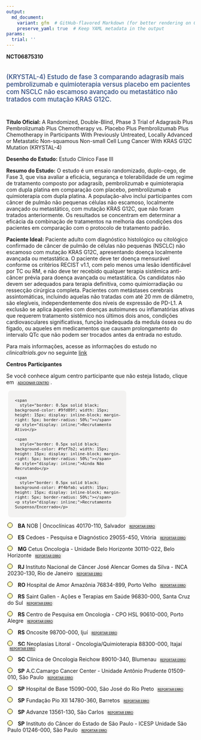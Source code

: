 ```yaml
---
output: 
  md_document:
    variant: gfm  # GitHub-flavored Markdown (for better rendering on GitHub)
    preserve_yaml: true  # Keep YAML metadata in the output
params:
  trial: ''
---
```


<script async src="https://scripts.simpleanalyticscdn.com/latest.js"></script>

**NCT06875310**

<div style="padding: 5px 5px 5px 0px; font-size: 1.20em; font-weight: 500; color: #2E4A7F; text-align: left; margin-bottom: 20px">

(KRYSTAL-4) Estudo de fase 3 comparando adagrasib mais pembrolizumab e
quimioterapia versus placebo em pacientes com NSCLC não escamoso
avançado ou metastático não tratados com mutação KRAS G12C.

</div>

**Título Oficial:** A Randomized, Double-Blind, Phase 3 Trial of
Adagrasib Plus Pembrolizumab Plus Chemotherapy vs. Placebo Plus
Pembrolizumab Plus Chemotherapy in Participants With Previously
Untreated, Locally Advanced or Metastatic Non-squamous Non-small Cell
Lung Cancer With KRAS G12C Mutation (KRYSTAL-4)

**Desenho do Estudo:** Estudo Clinico Fase III

**Resumo do Estudo:** O estudo é um ensaio randomizado, duplo-cego, de
Fase 3, que visa avaliar a eficácia, segurança e tolerabilidade de um
regime de tratamento composto por adagrasib, pembrolizumab e
quimioterapia com dupla platina em comparação com placebo, pembrolizumab
e quimioterapia com dupla platina. A população-alvo inclui participantes
com câncer de pulmão não pequenas células não escamoso, localmente
avançado ou metastático, com mutação KRAS G12C, que não foram tratados
anteriormente. Os resultados se concentram em determinar a eficácia da
combinação de tratamentos na melhoria das condições dos pacientes em
comparação com o protocolo de tratamento padrão.

**Paciente Ideal:** Paciente adulto com diagnóstico histológico ou
citológico confirmado de câncer de pulmão de células não pequenas
(NSCLC) não escamoso com mutação KRAS G12C, apresentando doença
localmente avançada ou metastática. O paciente deve ter doença
mensurável conforme os critérios RECIST v1.1, com pelo menos uma lesão
identificável por TC ou RM, e não deve ter recebido qualquer terapia
sistêmica anti-câncer prévia para doença avançada ou metastática. Os
candidatos não devem ser adequados para terapia definitiva, como
quimiorradiação ou ressecção cirúrgica completa. Pacientes com
metástases cerebrais assintomáticas, incluindo aquelas não tratadas com
até 20 mm de diâmetro, são elegíveis, independentemente dos níveis de
expressão de PD-L1. A exclusão se aplica àqueles com doenças autoimunes
ou inflamatórias ativas que requerem tratamento sistêmico nos últimos
dois anos, condições cardiovasculares significativas, função inadequada
da medula óssea ou do fígado, ou aqueles em medicamentos que causam
prolongamento do intervalo QTc que não podem ser trocados antes da
entrada no estudo.

Para mais informações, acesse as informações do estudo no
*clinicaltrials.gov* no seguinte
[link](https://clinicaltrials.gov/ct2/show/NCT06875310)

**Centros Participantes**

Se você conhece algum centro participante que não esteja listado, clique
em
<span style="color: #2E4A7F; margin-left: 2px; padding: 4px; background-color: #f3f2f1; border-radius: 8px; font-weight: 500; font-size: 0.6em"><a
href="https://cancertrialsbr.shinyapps.io/formsapp?study_nct_id=NCT06875310&amp;location_id=N%2FA&amp;location_full_name=N%2FA&amp;form_type=Adicionar%20Centro"
target="_blank">ADICIONAR CENTRO</a></span>.

<div style="margin-bottom: 8px; margin-left: 5px; padding: 8px; max-width: 300px; background-color: #f3f2f1; border-radius: 8px; font-size: 0.9em">

<div style="margin-left: 10px;">

    <span 
      style="border: 0.5px solid black; background-color: #9fd89f; width: 15px; height: 15px; display: inline-block; margin-right: 5px; border-radius: 50%;"></span>
    <p style="display: inline;">Recrutamento Ativo</p>

</div>

<div style="margin-left: 10px;">

    <span 
      style="border: 0.5px solid black; background-color: #fef7b2; width: 15px; height: 15px; display: inline-block; margin-right: 5px; border-radius: 50%;"></span>
    <p style="display: inline;">Ainda Não Recrutando</p>

</div>

<div style="margin-left: 10px;">

    <span 
      style="border: 0.5px solid black; background-color: #f4bfab; width: 15px; height: 15px; display: inline-block; margin-right: 5px; border-radius: 50%;"></span>
    <p style="display: inline;">Recrutamento Suspenso/Encerrado</p>

</div>

</div>

<div style="margin: 3px;">

<span style="border: 0.5px solid black; display: inline-block; width: 12px; height: 12px; border-radius: 50%; margin-right: 10px; padding-bottom: 0px; background-color: #fef7b2;"></span>
<b>BA</b> NOB \| Oncoclínicas 40170-110, Salvador
<span style="color: #2E4A7F; margin-left: 2px; padding: 4px; background-color: #f3f2f1; border-radius: 8px; font-weight: 500; font-size: 0.6em"><a
href="https://cancertrialsbr.shinyapps.io/formsapp?study_nct_id=NCT06875310&amp;location_id=LOCALINSTITUTION0257SALVADORBAHIA40170110BRAZIL&amp;location_full_name=NOB%20%7C%20Oncocl%C3%ADnicas%2C%2040170-110%2C%20Salvador&amp;form_type=Reportar%20Erro"
target="_blank">REPORTAR ERRO</a></span>

</div>

<div style="margin: 3px;">

<span style="border: 0.5px solid black; display: inline-block; width: 12px; height: 12px; border-radius: 50%; margin-right: 10px; padding-bottom: 0px; background-color: #fef7b2;"></span>
<b>ES</b> Cedoes - Pesquisa e Diagnóstico 29055-450, Vitória
<span style="color: #2E4A7F; margin-left: 2px; padding: 4px; background-color: #f3f2f1; border-radius: 8px; font-weight: 500; font-size: 0.6em"><a
href="https://cancertrialsbr.shinyapps.io/formsapp?study_nct_id=NCT06875310&amp;location_id=LOCALINSTITUTION0242VITORIAESPIRITOSANTO29055450BRAZIL&amp;location_full_name=Cedoes%20-%20Pesquisa%20e%20Diagn%C3%B3stico%2C%2029055-450%2C%20Vit%C3%B3ria&amp;form_type=Reportar%20Erro"
target="_blank">REPORTAR ERRO</a></span>

</div>

<div style="margin: 3px;">

<span style="border: 0.5px solid black; display: inline-block; width: 12px; height: 12px; border-radius: 50%; margin-right: 10px; padding-bottom: 0px; background-color: #fef7b2;"></span>
<b>MG</b> Cetus Oncologia - Unidade Belo Horizonte 30110-022, Belo
Horizonte
<span style="color: #2E4A7F; margin-left: 2px; padding: 4px; background-color: #f3f2f1; border-radius: 8px; font-weight: 500; font-size: 0.6em"><a
href="https://cancertrialsbr.shinyapps.io/formsapp?study_nct_id=NCT06875310&amp;location_id=LOCALINSTITUTION0244BELOHORIZONTEMINASGERAIS30110022BRAZIL&amp;location_full_name=Cetus%20Oncologia%20-%20Unidade%20Belo%20Horizonte%2C%2030110-022%2C%20Belo%20Horizonte&amp;form_type=Reportar%20Erro"
target="_blank">REPORTAR ERRO</a></span>

</div>

<div style="margin: 3px;">

<span style="border: 0.5px solid black; display: inline-block; width: 12px; height: 12px; border-radius: 50%; margin-right: 10px; padding-bottom: 0px; background-color: #fef7b2;"></span>
<b>RJ</b> Instituto Nacional de Câncer José Alencar Gomes da Silva -
INCA 20230-130, Rio de Janeiro
<span style="color: #2E4A7F; margin-left: 2px; padding: 4px; background-color: #f3f2f1; border-radius: 8px; font-weight: 500; font-size: 0.6em"><a
href="https://cancertrialsbr.shinyapps.io/formsapp?study_nct_id=NCT06875310&amp;location_id=LOCALINSTITUTION0236RIODEJANEIRO20230130BRAZIL&amp;location_full_name=Instituto%20Nacional%20de%20C%C3%A2ncer%20Jos%C3%A9%20Alencar%20Gomes%20da%20Silva%20-%20INCA%2C%2020230-130%2C%20Rio%20de%20Janeiro&amp;form_type=Reportar%20Erro"
target="_blank">REPORTAR ERRO</a></span>

</div>

<div style="margin: 3px;">

<span style="border: 0.5px solid black; display: inline-block; width: 12px; height: 12px; border-radius: 50%; margin-right: 10px; padding-bottom: 0px; background-color: #fef7b2;"></span>
<b>RO</b> Hospital de Amor Amazônia 76834-899, Porto Velho
<span style="color: #2E4A7F; margin-left: 2px; padding: 4px; background-color: #f3f2f1; border-radius: 8px; font-weight: 500; font-size: 0.6em"><a
href="https://cancertrialsbr.shinyapps.io/formsapp?study_nct_id=NCT06875310&amp;location_id=LOCALINSTITUTION0243PORTOVELHORONDONIA76834899BRAZIL&amp;location_full_name=Hospital%20de%20Amor%20Amaz%C3%B4nia%2C%2076834-899%2C%20Porto%20Velho&amp;form_type=Reportar%20Erro"
target="_blank">REPORTAR ERRO</a></span>

</div>

<div style="margin: 3px;">

<span style="border: 0.5px solid black; display: inline-block; width: 12px; height: 12px; border-radius: 50%; margin-right: 10px; padding-bottom: 0px; background-color: #fef7b2;"></span>
<b>RS</b> Saint Gallen - Ações e Terapias em Saúde 96830-000, Santa Cruz
do Sul
<span style="color: #2E4A7F; margin-left: 2px; padding: 4px; background-color: #f3f2f1; border-radius: 8px; font-weight: 500; font-size: 0.6em"><a
href="https://cancertrialsbr.shinyapps.io/formsapp?study_nct_id=NCT06875310&amp;location_id=LOCALINSTITUTION0238SANTACRUZDOSULRIOGRANDEDOSUL96830180BRAZIL&amp;location_full_name=Saint%20Gallen%20-%20A%C3%A7%C3%B5es%20e%20Terapias%20em%20Sa%C3%BAde%2C%2096830-000%2C%20Santa%20Cruz%20do%20Sul&amp;form_type=Reportar%20Erro"
target="_blank">REPORTAR ERRO</a></span>

</div>

<div style="margin: 3px;">

<span style="border: 0.5px solid black; display: inline-block; width: 12px; height: 12px; border-radius: 50%; margin-right: 10px; padding-bottom: 0px; background-color: #fef7b2;"></span>
<b>RS</b> Centro de Pesquisa em Oncologia - CPO HSL 90610-000, Porto
Alegre
<span style="color: #2E4A7F; margin-left: 2px; padding: 4px; background-color: #f3f2f1; border-radius: 8px; font-weight: 500; font-size: 0.6em"><a
href="https://cancertrialsbr.shinyapps.io/formsapp?study_nct_id=NCT06875310&amp;location_id=LOCALINSTITUTION0233PORTOALEGRERIOGRANDEDOSUL90610000BRAZIL&amp;location_full_name=Centro%20de%20Pesquisa%20em%20Oncologia%20-%20CPO%20HSL%2C%2090610-000%2C%20Porto%20Alegre&amp;form_type=Reportar%20Erro"
target="_blank">REPORTAR ERRO</a></span>

</div>

<div style="margin: 3px;">

<span style="border: 0.5px solid black; display: inline-block; width: 12px; height: 12px; border-radius: 50%; margin-right: 10px; padding-bottom: 0px; background-color: #fef7b2;"></span>
<b>RS</b> Oncosite 98700-000, Ijuí
<span style="color: #2E4A7F; margin-left: 2px; padding: 4px; background-color: #f3f2f1; border-radius: 8px; font-weight: 500; font-size: 0.6em"><a
href="https://cancertrialsbr.shinyapps.io/formsapp?study_nct_id=NCT06875310&amp;location_id=LOCALINSTITUTION0235IJUIRIOGRANDEDOSUL98700000BRAZIL&amp;location_full_name=Oncosite%2C%2098700-000%2C%20Iju%C3%AD&amp;form_type=Reportar%20Erro"
target="_blank">REPORTAR ERRO</a></span>

</div>

<div style="margin: 3px;">

<span style="border: 0.5px solid black; display: inline-block; width: 12px; height: 12px; border-radius: 50%; margin-right: 10px; padding-bottom: 0px; background-color: #fef7b2;"></span>
<b>SC</b> Neoplasias Litoral - Oncologia/Quimioterapia 88300-000, Itajaí
<span style="color: #2E4A7F; margin-left: 2px; padding: 4px; background-color: #f3f2f1; border-radius: 8px; font-weight: 500; font-size: 0.6em"><a
href="https://cancertrialsbr.shinyapps.io/formsapp?study_nct_id=NCT06875310&amp;location_id=LOCALINSTITUTION0245ITAJAISANTACATARINA88301220BRAZIL&amp;location_full_name=Neoplasias%20Litoral%20-%20Oncologia%2FQuimioterapia%2C%2088300-000%2C%20Itaja%C3%AD&amp;form_type=Reportar%20Erro"
target="_blank">REPORTAR ERRO</a></span>

</div>

<div style="margin: 3px;">

<span style="border: 0.5px solid black; display: inline-block; width: 12px; height: 12px; border-radius: 50%; margin-right: 10px; padding-bottom: 0px; background-color: #fef7b2;"></span>
<b>SC</b> Clínica de Oncologia Reichow 89010-340, Blumenau
<span style="color: #2E4A7F; margin-left: 2px; padding: 4px; background-color: #f3f2f1; border-radius: 8px; font-weight: 500; font-size: 0.6em"><a
href="https://cancertrialsbr.shinyapps.io/formsapp?study_nct_id=NCT06875310&amp;location_id=LOCALINSTITUTION0237BLUMENAUSANTACATARINA89010340BRAZIL&amp;location_full_name=Cl%C3%ADnica%20de%20Oncologia%20Reichow%2C%2089010-340%2C%20Blumenau&amp;form_type=Reportar%20Erro"
target="_blank">REPORTAR ERRO</a></span>

</div>

<div style="margin: 3px;">

<span style="border: 0.5px solid black; display: inline-block; width: 12px; height: 12px; border-radius: 50%; margin-right: 10px; padding-bottom: 0px; background-color: #fef7b2;"></span>
<b>SP</b> A.C.Camargo Cancer Center - Unidade Antônio Prudente
01509-010, São Paulo
<span style="color: #2E4A7F; margin-left: 2px; padding: 4px; background-color: #f3f2f1; border-radius: 8px; font-weight: 500; font-size: 0.6em"><a
href="https://cancertrialsbr.shinyapps.io/formsapp?study_nct_id=NCT06875310&amp;location_id=LOCALINSTITUTION0254SAOPAULOSAOPAULO01509010BRAZIL&amp;location_full_name=A.C.Camargo%20Cancer%20Center%20-%20Unidade%20Ant%C3%B4nio%20Prudente%2C%2001509-010%2C%20S%C3%A3o%20Paulo&amp;form_type=Reportar%20Erro"
target="_blank">REPORTAR ERRO</a></span>

</div>

<div style="margin: 3px;">

<span style="border: 0.5px solid black; display: inline-block; width: 12px; height: 12px; border-radius: 50%; margin-right: 10px; padding-bottom: 0px; background-color: #fef7b2;"></span>
<b>SP</b> Hospital de Base 15090-000, São José do Rio Preto
<span style="color: #2E4A7F; margin-left: 2px; padding: 4px; background-color: #f3f2f1; border-radius: 8px; font-weight: 500; font-size: 0.6em"><a
href="https://cancertrialsbr.shinyapps.io/formsapp?study_nct_id=NCT06875310&amp;location_id=LOCALINSTITUTION0239SAOJOSEDORIOPRETOSAOPAULO15090000BRAZIL&amp;location_full_name=Hospital%20de%20Base%2C%2015090-000%2C%20S%C3%A3o%20Jos%C3%A9%20do%20Rio%20Preto&amp;form_type=Reportar%20Erro"
target="_blank">REPORTAR ERRO</a></span>

</div>

<div style="margin: 3px;">

<span style="border: 0.5px solid black; display: inline-block; width: 12px; height: 12px; border-radius: 50%; margin-right: 10px; padding-bottom: 0px; background-color: #fef7b2;"></span>
<b>SP</b> Fundação Pio XII 14780-360, Barretos
<span style="color: #2E4A7F; margin-left: 2px; padding: 4px; background-color: #f3f2f1; border-radius: 8px; font-weight: 500; font-size: 0.6em"><a
href="https://cancertrialsbr.shinyapps.io/formsapp?study_nct_id=NCT06875310&amp;location_id=LOCALINSTITUTION0240BARRETOSSAOPAULO14784400BRAZIL&amp;location_full_name=Funda%C3%A7%C3%A3o%20Pio%20XII%2C%2014780-360%2C%20Barretos&amp;form_type=Reportar%20Erro"
target="_blank">REPORTAR ERRO</a></span>

</div>

<div style="margin: 3px;">

<span style="border: 0.5px solid black; display: inline-block; width: 12px; height: 12px; border-radius: 50%; margin-right: 10px; padding-bottom: 0px; background-color: #fef7b2;"></span>
<b>SP</b> Advanze 13561-130, São Carlos
<span style="color: #2E4A7F; margin-left: 2px; padding: 4px; background-color: #f3f2f1; border-radius: 8px; font-weight: 500; font-size: 0.6em"><a
href="https://cancertrialsbr.shinyapps.io/formsapp?study_nct_id=NCT06875310&amp;location_id=LOCALINSTITUTION0241SAOCARLOSSAOPAULO13561130BRAZIL&amp;location_full_name=Advanze%2C%2013561-130%2C%20S%C3%A3o%20Carlos&amp;form_type=Reportar%20Erro"
target="_blank">REPORTAR ERRO</a></span>

</div>

<div style="margin: 3px;">

<span style="border: 0.5px solid black; display: inline-block; width: 12px; height: 12px; border-radius: 50%; margin-right: 10px; padding-bottom: 0px; background-color: #fef7b2;"></span>
<b>SP</b> Instituto do Câncer do Estado de São Paulo - ICESP Unidade São
Paulo 01246-000, São Paulo
<span style="color: #2E4A7F; margin-left: 2px; padding: 4px; background-color: #f3f2f1; border-radius: 8px; font-weight: 500; font-size: 0.6em"><a
href="https://cancertrialsbr.shinyapps.io/formsapp?study_nct_id=NCT06875310&amp;location_id=LOCALINSTITUTION0258SAOPAULO01246000BRAZIL&amp;location_full_name=Instituto%20do%20C%C3%A2ncer%20do%20Estado%20de%20S%C3%A3o%20Paulo%20-%20ICESP%20Unidade%20S%C3%A3o%20Paulo%2C%2001246-000%2C%20S%C3%A3o%20Paulo&amp;form_type=Reportar%20Erro"
target="_blank">REPORTAR ERRO</a></span>

</div>
